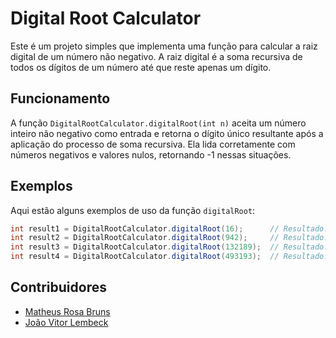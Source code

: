 # Digital Root Calculator

Este é um projeto simples que implementa uma função para calcular a raiz digital de um número não negativo. A raiz digital é a soma recursiva de todos os dígitos de um número até que reste apenas um dígito.

## Funcionamento

A função `DigitalRootCalculator.digitalRoot(int n)` aceita um número inteiro não negativo como entrada e retorna o dígito único resultante após a aplicação do processo de soma recursiva. Ela lida corretamente com números negativos e valores nulos, retornando -1 nessas situações.

## Exemplos

Aqui estão alguns exemplos de uso da função `digitalRoot`:

```java
int result1 = DigitalRootCalculator.digitalRoot(16);      // Resultado: 7
int result2 = DigitalRootCalculator.digitalRoot(942);     // Resultado: 6
int result3 = DigitalRootCalculator.digitalRoot(132189);  // Resultado: 6
int result4 = DigitalRootCalculator.digitalRoot(493193);  // Resultado: 2
```
## Contribuidores
- [Matheus Rosa Bruns](https://github.com/matheusbruns)
- [João Vitor Lembeck](https://github.com/J-Lembeck)
